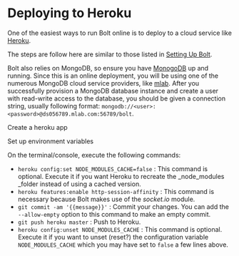 # Deploying to Heroku

One of the easiest ways to run Bolt online is to deploy to a cloud service like [Heroku](https://www.heroku.com).

The steps are follow here are similar to those listed in [Setting Up Bolt](/setting-up-bolt.md).

Bolt also relies on MongoDB, so ensure you have [MonogoDB](https://www.mongodb.com/) up and running. Since this is an online deployment, you will be using one of the numerous MongoDB cloud service providers, like [mlab](https://mlab.com). After you successfully provision a MongoDB database instance and create a user with read-write access to the database, you should be given a connection string, usually following format: `mongodb://<user>:<password>@ds056789.mlab.com:56789/bolt`.

Create a heroku app

Set up environment variables

On the terminal/console, execute the following commands:

* `heroku config:set NODE_MODULES_CACHE=false` :  This command is optional. Execute it if you want Heroku to recreate the _node\_modules _folder instead of using a cached version.
* `heroku features:enable http-session-affinity` : This command is necessary because Bolt makes use of the _socket.io_ module.
* `git commit -am '{{message}}'` : Commit your changes. You can add the `--allow-empty` option to this command to make an empty commit.
* `git push heroku master` : Push to Heroku.
* `heroku config:unset NODE_MODULES_CACHE` : This command is optional. Execute it if you want  to unset \(reset?\) the configuration variable `NODE_MODULES_CACHE` which you may have set to `false` a few lines above.



